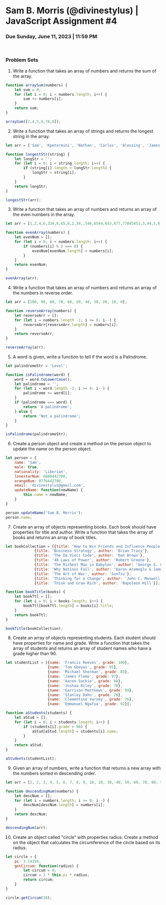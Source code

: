 # <strong> Sam B. Morris (@divinestylus) </strong> | JavaScript Assignment #4 
### Due Sunday, June 11, 2023 | 11:59 PM
<br>

### <strong> Problem Sets </strong>

1. Write a function that takes an array of numbers and returns the sum of the array.

```js
function arraySum(numbers) {
    let sum = 0;
    for (let i = 0; i < numbers.length; i++) {
        sum += numbers[i];
    }
    return sum;
}

arraySum([2,4,5,6,78,8]);
```

2. Write a function that takes an array of strings and returns the longest string in the array.

```js
let arr = ['Sam', 'Kpetermini', 'Nathan', 'Carlos', 'Blessing', 'James', 'Albin','Ben', 'Emmanuel'];

function longestStr(string) {
    let longStr = '';
    for (let i = 0; i < string.length; i++) {
        if (string[i].length > longStr.length) {
            longStr = string[i];
        }
    }
    return longStr;
}

longestStr(arr);
```

3. Write a function that takes an array of numbers and returns an array of the even numbers in the array.

```js
let arr = [1,2,4,6,334,6,65,6,2,34,,546,6544,653,677,77845453,3,44,5,6,65765,67566];

function evenArray(numbers) {
    let evenNum = [];
    for (let i = 0; i < numbers.length; i++) {
        if (numbers[i] % 2 === 0) {
            evenNum[evenNum.length] = numbers[i];
        }
    }
    return evenNum;
}

evenArray(arr);
```

4. Write a function that takes an array of numbers and returns an array of the numbers in reverse order.

```js
let arr = [100, 90, 80, 70, 60, 50, 40, 30, 20, 10, 0];

function reverseArray(numbers) {
    let reverseArr = [];
    for (let i = numbers.length -1; i >= 0; i--) {
        reverseArr[reverseArr.length] = numbers[i];
    }
    return reverseArr;
}

reverseArray(arr);
```

5. A word is given, write a function to tell if the word is a Palindrome.

```js
let palindromeStr = 'Level';

function isPalindrome(word) {
    word = word.toLowerCase();
    let palindrome = '';
    for (let i = word.length -1; i >= 0; i--) {
        palindrome += word[i];
    }
    if (palindrome === word) {
        return 'A palindrome';
    } else {
        return 'Not a palindrome';
    }
}

isPalindrome(palindromeStr);
```

6. Create a person object and create a method on the person object to update the name on the person object.

```js
let person = {
    name: 'Sam',
    male: true,
    nationality: 'Liberian',
    lonestarNum: 0880442708,
    orangeNum: 0776442708,
    email: 'divinestylus@gmail.com',
    updateName: function(newName) {
        this.name = newName;
    }
}

person.updateName('Sam B. Morris');
person.name;
```

7. Create an array of objects representing books. Each book should have properties for title and author. Write a function that takes the array of books and returns an array of book titles.

```js
let bookCollection = [{title: 'How to Win Friends and Influence People', author: 'Dale Carnegie'},
             {title: 'Business Strategy', author: 'Brian Tracy'},
             {title: 'The Da Vinci Code', author: 'Dan Brown'},
             {title: '48 Laws of Power', author: 'Robert Greene'},
             {title: 'The Richest Man in Babylon', author: 'George S. Clason'},
             {title: 'Why Nations Fail', author: 'Daron Acemoglu & James A. Robinson'},
             {title: 'The Art of War', author: 'SunTzu'},
             {title: 'Thinking for a Change', author: 'John C. Maxwell'},
             {title: 'Think and Grow Rich', author: 'Napoleon Hill'}];

function bookTitle(books) {
    let bookTtl = [];
    for (let i = 0; i < books.length; i++) {
        bookTtl[bookTtl.length] = books[i].title;
    }
    return bookTtl;
}

bookTitle(bookCollection);
```

8. Create an array of objects representing students. Each student should have properties for name and grade. Write a function that takes the array of students and returns an array of student names who have a grade higher than 90.

```js
let studentList = [{name: 'Francis Reeves', grade: 100},
                   {name: 'Tom Gbeyai', grade: 95},
                   {name: 'Michael Sherman', grade: 85},
                   {name: 'James Flomo', grade: 97},
                   {name: 'Aaron Sackie', grade: 88},
                   {name: 'Joshua Biley', grade: 78},
                   {name: 'Garrison Matthews', grade: 99},
                   {name: 'Stanley Dahn', grade: 70},
                   {name: 'Clementine Varney', grade: 76},
                   {name: 'Emmanuel Ngafua', grade: 92}];

function aStudents(students) {
    let aStud = [];
    for (let i = 0; i < students.length; i++) {
        if (students[i].grade > 90) {
            aStud[aStud.length] = students[i].name;
        }
    }
    return aStud;
}

aStudents(studentList);
```

9. Given an array of numbers, write a function that returns a new array with the numbers sorted in descending order.

```js
let arr = [1, 2, 3, 4, 5, 6, 7, 8, 9, 10, 20, 30, 40, 50, 60, 70, 80, 90, 100];

function descendingNum(numbers) {
    let descNum = [];
    for (let i = numbers.length; i >= 0; i--) {
        descNum[descNum.length] = numbers[i];
    }
    return descNum;
}

descendingNum(arr);
```

10. Create an object called "circle" with properties radius. Create a method on the object that calculates the circumference of the circle based on its radius.

```js
let circle = {
    pi: 3.14159,
    getCircum: function(radius) {
        let circum = 0;
        circum = 2 * this.pi * radius;
        return circum;
    }
}

circle.getCircum(30);
```
